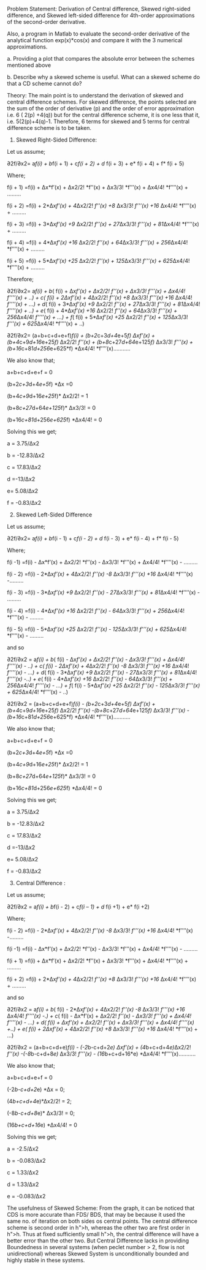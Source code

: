 Problem Statement: Derivation of Central difference, Skewed right-sided difference, and Skewed left-sided difference for 4th-order approximations of the second-order derivative.

Also, a program in Matlab to evaluate the second-order derivative of the analytical function exp(x)*cos(x) and compare it with the 3 numerical approximations.

a. Providing a plot that compares the absolute error between the schemes mentioned above

b. Describe why a skewed scheme is useful. What can a skewed scheme do that a CD scheme cannot do? 

Theory: The main point is to understand the derivation of skewed and central difference schemes. For skewed difference, the points selected are the sum of the order of derivative (p) and the order of error approximation i.e. 6 ( 2(p) +4(q)) but for the central difference scheme, it is one less that it, i.e. 5(2(p)+4(q)-1. Therefore, 6 terms for skewed and 5 terms for central difference scheme is to be taken.

1) Skewed Right-Sided Difference: 

Let us assume;

∂2f/∂x2= a*f(i) + b*f(i + 1) + c*f(i + 2) + d* f(i + 3) + e* f(i + 4) + f* f(i + 5)

Where;

f(i + 1) =f(i) + ∆x*f’(x) + ∆x2/2!  *f’’(x) + ∆x3/3!  *f’’’(x) + ∆x4/4!  *f’’’’(x) + ………

f(i + 2) =f(i) + 2*∆x*f’(x) + 4*∆x2/2!  *f’’(x) +8* ∆x3/3!  *f’’’(x) +16* ∆x4/4!  *f’’’’(x) + ………

f(i + 3) =f(i) + 3*∆x*f’(x) +9* ∆x2/2!  *f’’(x) + 27*∆x3/3!  *f’’’(x) + 81*∆x4/4!  *f’’’’(x) + ………

f(i + 4) =f(i) + 4*∆x*f’(x) +16* ∆x2/2!  *f’’(x) + 64*∆x3/3!  *f’’’(x) + 256*∆x4/4!  *f’’’’(x) + ………

f(i + 5) =f(i) + 5*∆x*f’(x) +25* ∆x2/2!  *f’’(x) + 125*∆x3/3!  *f’’’(x) + 625*∆x4/4!  *f’’’’(x) + ………

Therefore;

∂2f/∂x2= a*f(i) + b*(  f(i) + ∆x*f’(x) + ∆x2/2!  *f’’(x) + ∆x3/3!  *f’’’(x) + ∆x4/4!  *f’’’’(x) + ..) + c*(  f(i) + 2*∆x*f’(x) + 4*∆x2/2!  *f’’(x) +8* ∆x3/3! *f’’’(x) +16* ∆x4/4!  *f’’’’(x) + …) + d*( f(i) + 3*∆x*f’(x) +9* ∆x2/2!  *f’’(x) + 27*∆x3/3!  *f’’’(x) + 81*∆x4/4!  *f’’’’(x) + ..) + e*( f(i) + 4*∆x*f’(x) +16* ∆x2/2!  *f’’(x) + 64*∆x3/3!  *f’’’(x) + 256*∆x4/4!  *f’’’’(x) + …) + f*( f(i) + 5*∆x*f’(x) +25* ∆x2/2!  *f’’(x) + 125*∆x3/3!  *f’’’(x) + 625*∆x4/4!  *f’’’’(x) + ..)

∂2f/∂x2= (a+b+c+d+e+f)*f(i) + (b+2*c+3*d+4*e+5*f) *∆x*f’(x) + (b+4*c+9*d+16*e+25*f)* ∆x2/2!  *f’’(x) + (b+8*c+27*d+64*e+125*f)* ∆x3/3!  *f’’’(x) + (b+16*c+81*d+256*e+625*f) *∆x4/4!  *f’’’’(x)………..

We also know that;

a+b+c+d+e+f = 0

(b+2*c+3*d+4*e+5*f) *∆x =0

(b+4*c+9*d+16*e+25*f)* ∆x2/2! = 1

(b+8*c+27*d+64*e+125*f)* ∆x3/3! = 0

(b+16*c+81*d+256*e+625*f) *∆x4/4! = 0

Solving this we get;

a = 3.75/∆x2

b = -12.83/∆x2

c = 17.83/∆x2

d =-13/∆x2

e= 5.08/∆x2

f = -0.83/∆x2

2) Skewed Left-Sided Difference

Let us assume;

∂2f/∂x2= a*f(i) + b*f(i - 1)  + c*f(i - 2) + d* f(i - 3) + e* f(i - 4) + f* f(i - 5)

Where;

f(i -1) =f(i) - ∆x*f’(x) + ∆x2/2!  *f’’(x) - ∆x3/3!  *f’’’(x) + ∆x4/4!  *f’’’’(x) - ………

f(i - 2) =f(i) - 2*∆x*f’(x) + 4*∆x2/2!  *f’’(x) -8* ∆x3/3!  *f’’’(x) +16* ∆x4/4!  *f’’’’(x) -………

f(i - 3) =f(i) - 3*∆x*f’(x) +9* ∆x2/2!  *f’’(x) - 27*∆x3/3!  *f’’’(x) + 81*∆x4/4!  *f’’’’(x) - ………

f(i - 4) =f(i) - 4*∆x*f’(x) +16* ∆x2/2!  *f’’(x) - 64*∆x3/3!  *f’’’(x) + 256*∆x4/4!  *f’’’’(x) - ………

f(i - 5) =f(i) - 5*∆x*f’(x) +25* ∆x2/2!  *f’’(x) - 125*∆x3/3!  *f’’’(x) + 625*∆x4/4!  *f’’’’(x) - ………

and so

∂2f/∂x2 = a*f(i) + b*(  f(i) - ∆x*f’(x) + ∆x2/2!  *f’’(x) - ∆x3/3!  *f’’’(x) + ∆x4/4!  *f’’’’(x) - ..) + c*(  f(i) - 2*∆x*f’(x) + 4*∆x2/2!  *f’’(x) -8* ∆x3/3!  *f’’’(x) +16* ∆x4/4!  *f’’’’(x) - …) + d*( f(i) - 3*∆x*f’(x) +9* ∆x2/2!  *f’’(x) - 27*∆x3/3!  *f’’’(x) + 81*∆x4/4!  *f’’’’(x) -..)  + e*( f(i) - 4*∆x*f’(x) +16* ∆x2/2!  *f’’(x) - 64*∆x3/3!  *f’’’(x) + 256*∆x4/4!  *f’’’’(x) -  …) + f*( f(i) - 5*∆x*f’(x) +25* ∆x2/2!  *f’’(x) - 125*∆x3/3!  *f’’’(x) + 625*∆x4/4!  *f’’’’(x) -  ..)

∂2f/∂x2 = (a+b+c+d+e+f)*f(i) - (b+2*c+3*d+4*e+5*f) *∆x*f’(x) + (b+4*c+9*d+16*e+25*f)* ∆x2/2!  *f’’(x) -(b+8*c+27*d+64*e+125*f)* ∆x3/3!  *f’’’(x) - (b+16*c+81*d+256*e+625*f) *∆x4/4!  *f’’’’(x)………..

We also know that;

a+b+c+d+e+f = 0

(b+2*c+3*d+4*e+5*f) *∆x =0

(b+4*c+9*d+16*e+25*f)* ∆x2/2! = 1

(b+8*c+27*d+64*e+125*f)* ∆x3/3! = 0

(b+16*c+81*d+256*e+625*f) *∆x4/4! = 0

Solving this we get;

a = 3.75/∆x2

b = -12.83/∆x2

c = 17.83/∆x2

d =-13/∆x2

e= 5.08/∆x2

f = -0.83/∆x2

3) Central Difference :

Let us assume;

∂2f/∂x2 = a*f(i) + b*f(i - 2)  + c*f(i – 1) + d* f(i +1) + e* f(i +2)

Where;

f(i - 2) =f(i) - 2*∆x*f’(x) + 4*∆x2/2!  *f’’(x) -8* ∆x3/3!  *f’’’(x) +16* ∆x4/4!  *f’’’’(x) -………

f(i -1) =f(i) - ∆x*f’(x) + ∆x2/2!  *f’’(x) - ∆x3/3!  *f’’’(x) + ∆x4/4!  *f’’’’(x) - ………

f(i + 1) =f(i) + ∆x*f’(x) + ∆x2/2!  *f’’(x) + ∆x3/3!  *f’’’(x) + ∆x4/4!  *f’’’’(x) + ………

f(i + 2) =f(i) + 2*∆x*f’(x) + 4*∆x2/2!  *f’’(x) +8* ∆x3/3!  *f’’’(x) +16* ∆x4/4!  *f’’’’(x) + ………

and so

∂2f/∂x2 = a*f(i) + b*(  f(i) - 2*∆x*f’(x) + 4*∆x2/2!  *f’’(x) -8* ∆x3/3!  *f’’’(x) +16* ∆x4/4!  *f’’’’(x) -.) + c*(  f(i) - ∆x*f’(x) + ∆x2/2!  *f’’(x) - ∆x3/3!  *f’’’(x) + ∆x4/4!  *f’’’’(x) - …) + d*( f(i) + ∆x*f’(x) + ∆x2/2!  *f’’(x) + ∆x3/3!  *f’’’(x) + ∆x4/4!  *f’’’’(x) +..)  + e*( f(i) + 2*∆x*f’(x) + 4*∆x2/2!  *f’’(x) +8* ∆x3/3!  *f’’’(x) +16* ∆x4/4!  *f’’’’(x) + …)

∂2f/∂x2 = (a+b+c+d+e)*f(i) - (-2*b-c+d+2*e) *∆x*f’(x) + (4*b+c+d+4*e)*∆x2/2! *f’’(x) -(-8*b-c+d+8*e)* ∆x3/3!  *f’’’(x) - (16*b+c+d+16*e) *∆x4/4!  *f’’’’(x)………..

We also know that;

a+b+c+d+e+f = 0

(-2*b-c+d+2*e) *∆x = 0;

(4*b+c+d+4*e)*∆x2/2! = 2;

(-8*b-c+d+8*e)* ∆x3/3!  = 0;

(16*b+c+d+16*e) *∆x4/4! = 0

Solving this we get;

a = -2.5/∆x2

b = -0.083/∆x2

c = 1.33/∆x2

d = 1.33/∆x2

e = -0.083/∆x2


The usefulness of Skewed Scheme:
From the graph, it can be noticed that CDS is more accurate than FDS/ BDS, that may be because it used the same no. of iteration on both sides os central points. The central difference scheme is second order in h">h, whereas the other two are first order in h">h. Thus at fixed sufficiently small h">h, the central difference will have a better error than the other two.
But Central Difference lacks in providing Boundedness in several systems (when peclet number > 2, flow is not unidirectional) whereas Skewed System is unconditionally bounded and highly stable in these systems.
